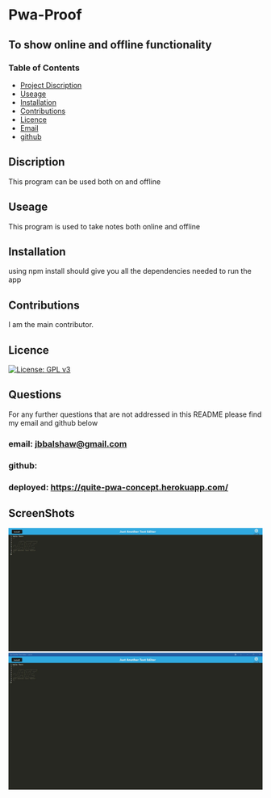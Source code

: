 # Pwa-Proof
## To show online and offline functionality 
### Table of Contents
- [Project Discription](#Discription)
- [Useage](#Useage)
- [Installation](#Installation)
- [Contributions](#Constributions)
- [Licence](#Licence)
- [Email](#Questions)
- [github](#Questions)

## Discription
This program can be used both on and offline

## Useage 
This program is used to take notes both online and offline

## Installation
using npm install should give you all the dependencies needed to run the app

## Contributions 
I am the main contributor.

## Licence 
[![License: GPL v3](https://img.shields.io/badge/License-GPLv3-blue.svg)](https://www.gnu.org/licenses/gpl-3.0)

## Questions 
For any further questions that are not addressed in  this README please find my email and github below

### email: jbbalshaw@gmail.com
### github: 
### deployed: https://quite-pwa-concept.herokuapp.com/

## ScreenShots
![](./assets/Online_mode.jpg)
![](./assets/Offline_mode.jpg)

